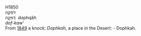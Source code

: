 H1850  
דּפקה  
דָּפקָה ‎ dophqâh  
*dof-kaw‘*  
From [1849](h1849) a *knock*; *Dophkah*, a place in the Desert: -
Dophkah.  
